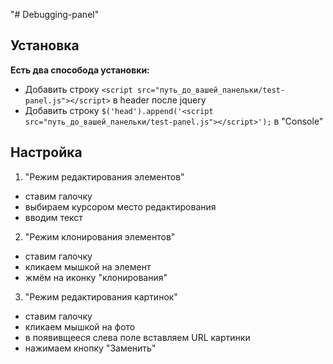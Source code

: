 "# Debugging-panel"
##
## Установка
**Есть два способода установки:**
+ Добавить строку `<script src="путь_до_вашей_панельки/test-panel.js"></script>` в header после jquery
+ Добавить строку `$('head').append('<script src="путь_до_вашей_панельки/test-panel.js"></script>');` в "Console"
##
## Настройка
1) "Режим редактирования элементов"
* ставим галочку
* выбираем курсором место редактирования
* вводим текст
2) "Режим клонирования элементов"
* ставим галочку
* кликаем мышкой на элемент
* жмём на иконку "клонирования"
3) "Режим редактирования картинок"
* ставим галочку
* кликаем мышкой на фото
* в появивщееся слева поле вставляем URL картинки
* нажимаем кнопку "Заменить"
